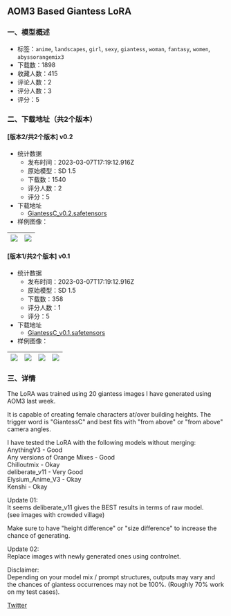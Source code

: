## AOM3 Based Giantess LoRA
### 一、模型概述

- 标签：`anime`, `landscapes`, `girl`, `sexy`, `giantess`, `woman`, `fantasy`, `women`, `abyssorangemix3`
- 下载数：1898
- 收藏人数：415
- 评论人数：2
- 评分人数：3
- 评分：5

### 二、下载地址（共2个版本）

#### [版本2/共2个版本] v0.2

- 统计数据
  - 发布时间：2023-03-07T17:19:12.916Z
  - 原始模型：SD 1.5
  - 下载数：1540
  - 评分人数：2
  - 评分：5
- 下载地址
  - [GiantessC_v0.2.safetensors](https://civitai.com/api/download/models/19916)
- 样例图像：

| <img src="https://image.civitai.com/xG1nkqKTMzGDvpLrqFT7WA/f95f6a39-d15a-493c-d5da-d99114b65200/width=450/210055.jpeg" /> | <img src="https://image.civitai.com/xG1nkqKTMzGDvpLrqFT7WA/82c47fbe-84c5-47a3-61d1-d61056b1fd00/width=450/210053.jpeg" /> |
| ---- | ---- |

#### [版本1/共2个版本] v0.1

- 统计数据
  - 发布时间：2023-03-07T17:19:12.916Z
  - 原始模型：SD 1.5
  - 下载数：358
  - 评分人数：1
  - 评分：5
- 下载地址
  - [GiantessC_v0.1.safetensors](https://civitai.com/api/download/models/16217)
- 样例图像：

| <img src="https://image.civitai.com/xG1nkqKTMzGDvpLrqFT7WA/1e481da0-3373-4f41-feb2-be528a726000/width=450/169340.jpeg" /> | <img src="https://image.civitai.com/xG1nkqKTMzGDvpLrqFT7WA/1c5cdee2-66d6-412f-ff99-d74094d47000/width=450/169339.jpeg" /> | <img src="https://image.civitai.com/xG1nkqKTMzGDvpLrqFT7WA/048624c4-b8a1-4cf4-e74e-07e5ebfc6f00/width=450/169338.jpeg" /> | <img src="https://image.civitai.com/xG1nkqKTMzGDvpLrqFT7WA/0dd6400c-ecd0-4338-f92c-c372900cec00/width=450/169337.jpeg" /> |
| ---- | ---- | ---- | ---- |


### 三、详情
<p>The LoRA was trained using 20 giantess images I have generated using AOM3 last week.</p><p>It is capable of creating female characters at/over building heights. The trigger word is "GiantessC" and best fits with "from above" or "from above" camera angles.</p><p>I have tested the LoRA with the following models without merging:<br />AnythingV3 - Good<br />Any versions of Orange Mixes - Good<br />Chilloutmix - Okay<br />deliberate_v11 - Very Good<br />Elysium_Anime_V3 - Okay<br />Kenshi - Okay<br /></p><p></p><p>Update 01:<br />It seems deliberate_v11 gives the BEST results in terms of raw model.<br />(see images with crowded village)</p><p>Make sure to have "height difference" or "size difference" to increase the chance of generating.</p><p>Update 02:<br />Replace images with newly generated ones using controlnet.</p><p></p><p>Disclaimer:<br />Depending on your model mix / prompt structures, outputs may vary and the chances of giantess occurrences may not be 100%. (Roughly 70% work on my test cases).</p><p></p><p><a target="_blank" rel="ugc" href="https://twitter.com/Claire_Miyamoto">Twitter</a></p>